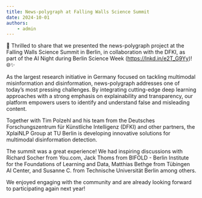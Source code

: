 ```yaml
---
title: News-polygraph at Falling Walls Science Summit
date: 2024-10-01
authors:
    - admin
---
```


🚀 Thrilled to share that we presented the news-polygraph project at the Falling Walls Science Summit in Berlin, in collaboration with the DFKI, as part of the AI Night during Berlin Science Week (https://lnkd.in/e2T_G9Yy)! 🌐✨

<!--more-->

As the largest research initiative in Germany focused on tackling multimodal misinformation and disinformation, news-polygraph addresses one of today’s most pressing challenges. By integrating cutting-edge deep learning approaches with a strong emphasis on explainability and transparency, our platform empowers users to identify and understand false and misleading content.

Together with Tim Polzehl and his team from the Deutsches Forschungszentrum für Künstliche Intelligenz (DFKI) and other partners, the XplaiNLP Group at TU Berlin is developing innovative solutions for multimodal disinformation detection.

The summit was a great experience! We had inspiring discussions with Richard Socher from You.com, Jack Thoms from BIFOLD - Berlin Institute for the Foundations of Learning and Data, Matthias Bethge from Tübingen AI Center, and Susanne C. from Technische Universität Berlin among others.

We enjoyed engaging with the community and are already looking forward to participating again next year!